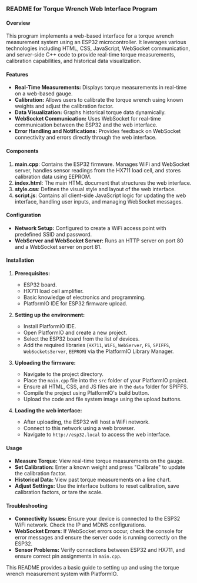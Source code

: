 ### README for Torque Wrench Web Interface Program

#### Overview

This program implements a web-based interface for a torque wrench measurement system using an ESP32 microcontroller. It leverages various technologies including HTML, CSS, JavaScript, WebSocket communication, and server-side C++ code to provide real-time torque measurements, calibration capabilities, and historical data visualization.

#### Features

- **Real-Time Measurements:** Displays torque measurements in real-time on a web-based gauge.
- **Calibration:** Allows users to calibrate the torque wrench using known weights and adjust the calibration factor.
- **Data Visualization:** Graphs historical torque data dynamically.
- **WebSocket Communication:** Uses WebSocket for real-time communication between the ESP32 and the web interface.
- **Error Handling and Notifications:** Provides feedback on WebSocket connectivity and errors directly through the web interface.

#### Components

1. **main.cpp**: Contains the ESP32 firmware. Manages WiFi and WebSocket server, handles sensor readings from the HX711 load cell, and stores calibration data using EEPROM.
2. **index.html**: The main HTML document that structures the web interface.
3. **style.css**: Defines the visual style and layout of the web interface.
4. **script.js**: Contains all client-side JavaScript logic for updating the web interface, handling user inputs, and managing WebSocket messages.

#### Configuration

- **Network Setup:** Configured to create a WiFi access point with predefined SSID and password.
- **WebServer and WebSocket Server:** Runs an HTTP server on port 80 and a WebSocket server on port 81.

#### Installation

1. **Prerequisites:**
   - ESP32 board.
   - HX711 load cell amplifier.
   - Basic knowledge of electronics and programming.
   - PlatformIO IDE for ESP32 firmware upload.

2. **Setting up the environment:**
   - Install PlatformIO IDE.
   - Open PlatformIO and create a new project.
   - Select the ESP32 board from the list of devices.
   - Add the required libraries (`HX711`, `WiFi`, `WebServer`, `FS`, `SPIFFS`, `WebSocketsServer`, `EEPROM`) via the PlatformIO Library Manager.

3. **Uploading the firmware:**
   - Navigate to the project directory.
   - Place the `main.cpp` file into the `src` folder of your PlatformIO project.
   - Ensure all HTML, CSS, and JS files are in the `data` folder for SPIFFS.
   - Compile the project using PlatformIO's build button.
   - Upload the code and file system image using the upload buttons.

4. **Loading the web interface:**
   - After uploading, the ESP32 will host a WiFi network.
   - Connect to this network using a web browser.
   - Navigate to `http://esp32.local` to access the web interface.

#### Usage

- **Measure Torque:** View real-time torque measurements on the gauge.
- **Set Calibration:** Enter a known weight and press "Calibrate" to update the calibration factor.
- **Historical Data:** View past torque measurements on a line chart.
- **Adjust Settings:** Use the interface buttons to reset calibration, save calibration factors, or tare the scale.

#### Troubleshooting

- **Connectivity Issues:** Ensure your device is connected to the ESP32 WiFi network. Check the IP and MDNS configurations.
- **WebSocket Errors:** If WebSocket errors occur, check the console for error messages and ensure the server code is running correctly on the ESP32.
- **Sensor Problems:** Verify connections between ESP32 and HX711, and ensure correct pin assignments in `main.cpp`.

This README provides a basic guide to setting up and using the torque wrench measurement system with PlatformIO.
